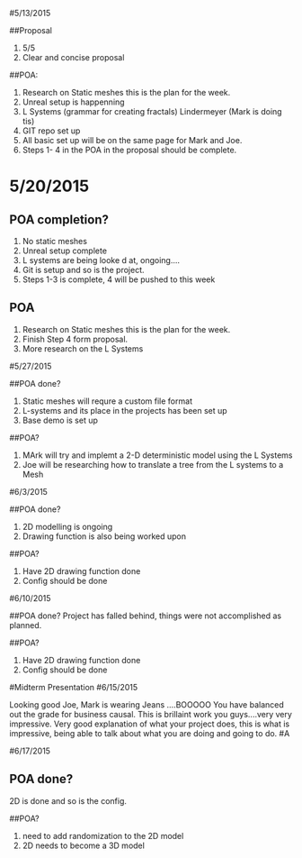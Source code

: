 #5/13/2015

##Proposal

1. 5/5
2. Clear and concise proposal

##POA:

1. Research on Static meshes this is the plan for the week.
2. Unreal setup is happenning
3. L Systems (grammar for creating fractals) Lindermeyer (Mark is doing tis)
4. GIT repo set up
5. All basic set up will be on the same page for Mark and Joe.
6. Steps  1- 4 in the POA in the proposal should be complete.


# 5/20/2015

## POA completion?

1. No static meshes
2. Unreal setup complete
3. L systems are being looke d at, ongoing....
4. Git is setup and so is the project.
5. Steps 1-3 is complete, 4 will be pushed to this week

## POA

1. Research on Static meshes this is the plan for the week.
2. Finish Step 4 form proposal.
3. More research on the L Systems

#5/27/2015

##POA done?
1. Static meshes will requre a custom file format
2. L-systems and its place in the projects has been set up
3. Base demo is set up

##POA?
1. MArk will try and implemt a 2-D deterministic model using the L Systems
2. Joe will be researching how to translate a tree from the L systems to a Mesh 

#6/3/2015

##POA done?
1. 2D modelling is ongoing
2. Drawing function is also being worked upon

##POA?
1. Have 2D drawing function done
2. Config should be done

#6/10/2015

##POA done?
Project has falled behind, things were not accomplished as planned.

##POA?

1. Have 2D drawing function done
2. Config should be done

#Midterm Presentation
#6/15/2015

Looking good Joe, Mark is wearing Jeans ....BOOOOO
You have balanced out the grade for business causal.
This is brillaint work you guys....very very impressive. 
Very good explanation of what your project does, this is what is impressive, being able to talk about what you are doing and going to do.
#A

#6/17/2015

## POA done?
2D is done and so is the config.

##POA?
1. need to add randomization to the 2D model
2. 2D needs to become a 3D model





